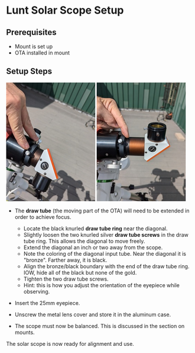 # Lunt Solar Scope Setup

## Prerequisites
* Mount is set up
* OTA installed in mount

## Setup Steps

![OTA screws](../../media/pub/lunt_ota_screws.jpg)
![OTA mark](../../media/pub/lunt_ota_mark.jpg)

* The __draw tube__ (the moving part of the OTA) will need to be
  extended in order to achieve focus.
    - Locate the black knurled __draw tube ring__ near the diagonal.
    - Slightly loosen the two knurled silver __draw tube screws__ in the
      draw tube ring. This allows the diagonal to move freely.
    - Extend the diagonal an inch or two away from the scope.
    - Note the coloring of the diagonal input tube.  Near the diagonal it is
      "bronze".  Farther away, it is black.
    - Align the bronze/black boundary with the end of the draw tube ring.
      IOW, hide all of the black but none of the gold.
    - Tighten the two draw tube screws.
    - Hint: this is how you adjust the orientation of the eyepiece while
      observing.

* Insert the 25mm eyepiece.
* Unscrew the metal lens cover and store it in the aluminum case.
* The scope must now be balanced.  This is discussed in the section on mounts.


The solar scope is now ready for alignment and use.
